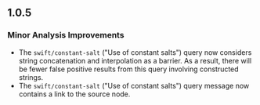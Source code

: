 ## 1.0.5

### Minor Analysis Improvements

* The `swift/constant-salt` ("Use of constant salts") query now considers string concatenation and interpolation as a barrier. As a result, there will be fewer false positive results from this query involving constructed strings.
* The `swift/constant-salt` ("Use of constant salts") query message now contains a link to the source node.
